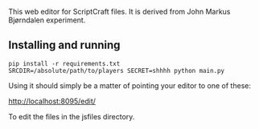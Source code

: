 This web editor for ScriptCraft files. 
It is derived from John Markus Bjørndalen experiment.

Installing and running 
----------------------
```
pip install -r requirements.txt
SRCDIR=/absolute/path/to/players SECRET=shhhh python main.py
```

Using it should simply be a matter of pointing your editor to one of these: 

   [http://localhost:8095/edit/](http://localhost:8095/edit/)

   To edit the files in the jsfiles directory. 

